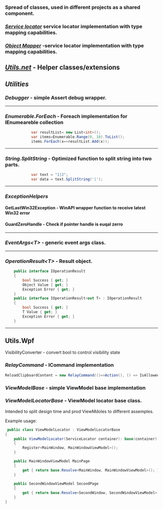 
### Spread of classes, used in different projects as a shared component.

### *[Service locator](../master/README_ServiceLocator.md)* service locator implementation with type mapping capabilities.
### *[Object Mapper](../master/README_Mapper.md)* -service locator implementation with type mapping capabilities.

## *[Utils.net](#utilities)* - Helper classes/extensions ##

## *Utilities* ##

### *Debugger* - simple Assert debug wrapper.
___
### *Enumerable.ForEach* - Foreach implementation for IEnumeareble<T> collection
```C#
            var resultList= new List<int>();
            var items=Enumerable.Range(0, 10).ToList();
            items.ForEach(x=>resultList.Add(x));
```
___
### *String.SplitString* - Optimized function to split string into two parts.
```C#
            var text = "1|2";
            var data = text.SplitString('|');
```
___
### *ExceptionHelpers*
####     GetLastWin32Exception - WinAPI wrapper function to receive latest Win32 error

####     GuardZeroHandle - Check if pointer handle is euqal zerro
___
### *EventArgs<_T_>* - generic event args class.
___
### *OperationResult<_T_>* - Result object.
```C#
    public interface IOperationResult
    {
        bool Success { get; }
        Object Value { get; }
        Exception Error { get; }
    }
    public interface IOperationResult<out T> : IOperationResult
    {
        bool Success { get; }
        T Value { get; }
        Exception Error { get; }
    }
```
___

## Utils.Wpf

VisibilityConverter - convert bool to control visibility state


### *RelayCommand* - ICommand implementation
```C#
ReloadClipboardContent = new RelayCommand(()=>Action(), () => IsAllowed);
```

### *ViewModelBase* - simple ViewModel base implementation


### *ViewModelLocatorBase* - ViewModel locator base class. 
Intended to split design time and prod ViewMdoles to different assemples.

Example usage:
```C#
 public class ViewModelLocator : ViewModelLocatorBase
{
    public ViewModelLocator(ServiceLocator container): base(container)
    {
        Register<MainWindow, MainWindowViewModel>();
    }

    public MainWindowViewModel MainPage
    {
        get { return base.Resolve<MainWindow, MainWindowViewModel>(); }
    }
	 
	public SecondWindowViewModel SecondPage
    {
        get { return base.Resolve<SecondWindow, SecondWindowViewModel>(); }
    }
}
```